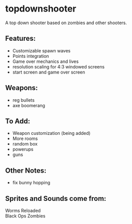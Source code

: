 # topdownshooter

A top down shooter based on zombies and other shooters.

## Features:

- Customizable spawn waves
- Points integration
- Game over mechanics and lives
- resolution scaling for 4:3 windowed screens
- start screen and game over screen

## Weapons:
- reg bullets
- axe boomerang

## To Add:

- Weapon customization (being added)
- More rooms
- random box
- powerups
- guns

## Other Notes:
- fix bunny hopping

## Sprites and Sounds come from:

Worms Reloaded  
Black Ops Zombies